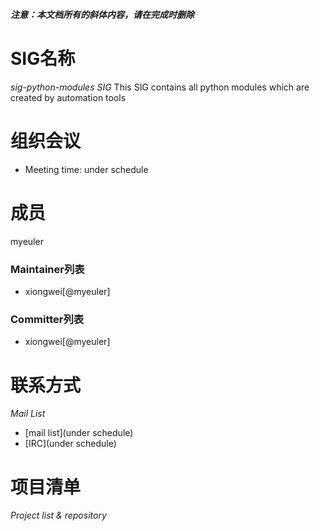 ***注意：本文档所有的斜体内容，请在完成时删除***

# SIG名称

*sig-python-modules SIG*
This SIG contains all python modules which are created by automation tools


# 组织会议

- Meeting time: under schedule



# 成员
myeuler

### Maintainer列表
- xiongwei[@myeuler]



### Committer列表
- xiongwei[@myeuler]



# 联系方式

*Mail List*

- [mail list](under schedule)
- [IRC](under schedule)


# 项目清单

*Project list & repository*

